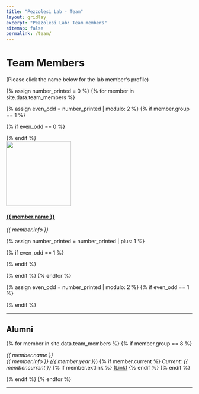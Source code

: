 ```yaml
---
title: "Pezzolesi Lab - Team"
layout: gridlay
excerpt: "Pezzolesi Lab: Team members"
sitemap: false
permalink: /team/
---
```


# Team Members
(Please click the name below for the lab member's profile)

{% assign number_printed = 0 %}
{% for member in site.data.team_members %}

{% assign even_odd = number_printed | modulo: 2 %}
{% if member.group == 1 %}

{% if even_odd == 0 %}
<div class="row">
{% endif %}

<div class="col-sm-6 clearfix">
  <img src="{{ site.url }}{{ site.baseurl }}/images/teampic/{{ member.photo }}" class="img-responsive" width="175" display="inline-block" margin-left="auto" margin-right="auto"/>
  <h4><a href="{{ member.url }}" class="off">{{ member.name }}</a></h4>
  <i>{{ member.info }}</i>
</div>

{% assign number_printed = number_printed | plus: 1 %}

{% if even_odd == 1 %}
</div>
{% endif %}

{% endif %}
{% endfor %}

{% assign even_odd = number_printed | modulo: 2 %}
{% if even_odd == 1 %}
</div>
{% endif %}

---

## Alumni

{% for member in site.data.team_members %}
{% if member.group == 8 %}

<i class="alumni1">{{ member.name }}</i><br>
<i class="alumni2">{{ member.info }} ({{ member.year }}</i>) {% if member.current %} 
<i class="alumni2">Current: {{ member.current }}</i> {% if member.extlink %} <a class="alumni2" style="padding-left: 0px;" href="{{ member.extlink }}">(Link)</a>
{% endif %}
{% endif %}

{% endif %}
{% endfor %}

---
